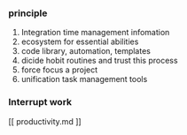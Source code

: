 ### principle

1. Integration time management infomation
2. ecosystem for essential abilities
3. code library, automation, templates
4. dicide hobit routines and trust this process
4. force focus a project
5. unification task management tools


### Interrupt work

[[ productivity.md ]]
